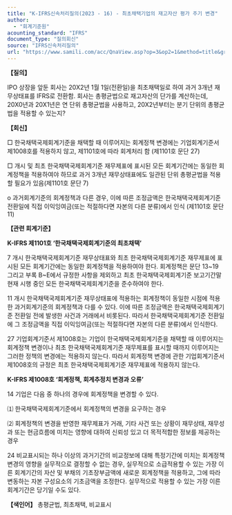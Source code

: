```yaml
---
title: "K-IFRS신속처리질의(2023 - 16) - 최초채택기업의 재고자산 평가 주기 변경"
author:
  - "회계기준원"
acounting_standard: "IFRS"
document_type: "질의회신"
source: "IFRS신속처리질의"
url: "https://www.samili.com/acc/QnaView.asp?op=3&op2=1&method=title&group=2124-15;1&orgcode=3&searchword=&page=6&code=K%2DIFRS%EC%8B%A0%EC%86%8D%EC%B2%98%EB%A6%AC%EC%A7%88%EC%9D%98%2D16%3A20230417"
---
```

**【질의】**

  

IPO 상장을 앞둔 회사는 20X2년 1월 1일(전환일)을 최초채택일로 하여 과거 3개년 재무상태표를 IFRS로 전환함. 회사는 총평균법으로 재고자산의 단가를 계산하는데, 20X0년과 20X1년은 연 단위 총평균법을 사용하고, 20X2년부터는 분기 단위의 총평균법을 적용할 수 있는지?

  
  

**【회신】**

  

□ 한국채택국제회계기준을 채택할 때 이루어지는 회계정책 변경에는 기업회계기준서 제1008호를 적용하지 않고, 제1101호에 따라 회계처리 함 (제1101호 문단 27)

  

□ 개시 및 최초 한국채택국제회계기준 재무제표에 표시된 모든 회계기간에는 동일한 회계정책을 적용하여야 하므로 과거 3개년 재무상태표에도 일관된 단위 총평균법을 적용할 필요가 있음(제1101호 문단 7)

  

o 과거회계기준의 회계정책과 다른 경우, 이에 따른 조정금액은 한국채택국제회계기준 전환일에 직접 이익잉여금(또는 적절하다면 자본의 다른 분류)에서 인식 (제1101호 문단 11)

  
  

**【관련 회계기준】**

  

**K-IFRS 제1101호 ‘한국채택국제회계기준의 최초채택’**

  

7 개시 한국채택국제회계기준 재무상태표와 최초 한국채택국제회계기준 재무제표에 표시된 모든 회계기간에는 동일한 회계정책을 적용하여야 한다. 회계정책은 문단 13~19 그리고 부록 B~E에서 규정한 사항을 제외하고 최초 한국채택국제회계기준 보고기간말 현재 시행 중인 모든 한국채택국제회계기준을 준수하여야 한다.

  

11 개시 한국채택국제회계기준 재무상태표에 적용하는 회계정책이 동일한 시점에 적용한 과거회계기준의 회계정책과 다를 수 있다. 이에 따른 조정금액은 한국채택국제회계기준 전환일 전에 발생한 사건과 거래에서 비롯된다. 따라서 한국채택국제회계기준 전환일에 그 조정금액을 직접 이익잉여금(또는 적절하다면 자본의 다른 분류)에서 인식한다.

  

27 기업회계기준서 제1008호는 기업이 한국채택국제회계기준을 채택할 때 이루어지는 회계정책 변경이나 최초 한국채택국제회계기준 재무제표를 표시할 때까지 이루어지는 그러한 정책의 변경에는 적용하지 않는다. 따라서 회계정책 변경에 관한 기업회계기준서 제1008호의 규정은 최초 한국채택국제회계기준 재무제표에 적용하지 않는다.

  
  

**K-IFRS 제1008호 ‘회계정책, 회계추정치 변경과 오류’**

  

14 기업은 다음 중 하나의 경우에 회계정책을 변경할 수 있다.

  

⑴ 한국채택국제회계기준에서 회계정책의 변경을 요구하는 경우

⑵ 회계정책의 변경을 반영한 재무제표가 거래, 기타 사건 또는 상황이 재무상태, 재무성과 또는 현금흐름에 미치는 영향에 대하여 신뢰성 있고 더 목적적합한 정보를 제공하는 경우

  

24 비교표시되는 하나 이상의 과거기간의 비교정보에 대해 특정기간에 미치는 회계정책 변경의 영향을 실무적으로 결정할 수 없는 경우, 실무적으로 소급적용할 수 있는 가장 이른 회계기간의 자산 및 부채의 기초장부금액에 새로운 회계정책을 적용하고, 그에 따라 변동하는 자본 구성요소의 기초금액을 조정한다. 실무적으로 적용할 수 있는 가장 이른 회계기간은 당기일 수도 있다.

  
  

**【색인어】** 총평균법, 최초채택, 비교표시
